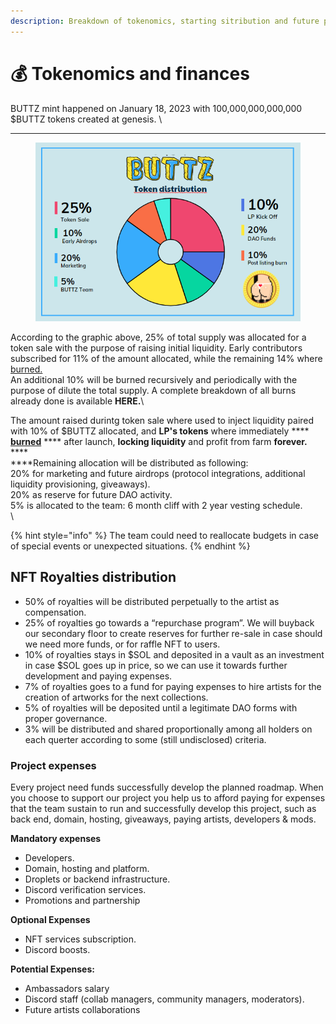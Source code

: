```yaml
---
description: Breakdown of tokenomics, starting sitribution and future plans
---
```


# 💰 Tokenomics and finances

BUTTZ mint happened on January 18, 2023 with 100,000,000,000,000 $BUTTZ tokens created at genesis. \
****

<figure><img src="../.gitbook/assets/buttz_distribution.png" alt=""><figcaption></figcaption></figure>

According to the graphic above, 25% of total supply was allocated for a token sale with the purpose of raising initial liquidity. Early contributors subscribed for 11% of the amount allocated, while the remaining 14% where [burned.](https://solscan.io/tx/258DuVyybPWJ7xrFiSnNH9VR9q4urP4b6CMMRQa56rnAynU9EVFyZEuA8qCB5jYRRne3WuT4VjRZo1NE138fQ6VW)\
An additional 10% will be burned recursively and periodically with the purpose of dilute the total supply. A complete breakdown of all burns already done is available **HERE.**\


The amount raised durintg token sale where used to inject liquidity paired with 10% of $BUTTZ allocated, and **LP's tokens** where immediately **** [**burned**](https://solscan.io/tx/56Ug2JT6oJz8p4KnxhCrkoLFikozGbfq48UoXpSQy3RRWx7bNc4wJYv4D92TVBwWCaekALgG13BnUXfijMFG6Z5d) **** after launch, **locking liquidity** and profit from farm **forever.**\
****\
****Remaining allocation will be distributed as following:\
20% for marketing and future airdrops (protocol integrations, additional liquidity provisioning, giveaways).\
20% as reserve for future DAO activity.\
5% is allocated to the team: 6 month cliff with 2 year vesting schedule.\
\


{% hint style="info" %}
The team could need to reallocate budgets in case of special events or unexpected situations.
{% endhint %}

## NFT Royalties distribution

* 50% of royalties will be distributed perpetually to the artist as compensation.
* 25% of royalties go towards a “repurchase program”. We will buyback our secondary floor to create reserves for further re-sale in case should we need more funds, or for raffle NFT to users.
* 10% of royalties stays in $SOL and deposited in a vault as an investment in case $SOL goes up in price, so we can use it towards further development and paying expenses.
* 7% of royalties goes to a fund for paying expenses to hire artists for the creation of artworks for the next collections.&#x20;
* 5% of royalties will be deposited until a legitimate DAO forms with proper governance.&#x20;
* 3% will be distributed and shared proportionally among all holders on each querter according to some (still undisclosed) criteria.

### Project  expenses <a href="#our-expenses" id="our-expenses"></a>

Every project need funds successfully develop the planned roadmap. When you choose to support our project you help us to afford paying for expenses that the team sustain to run and successfully develop this project, such as back end, domain, hosting, giveaways, paying artists, developers & mods.&#x20;

**Mandatory expenses**

* Developers.
* Domain, hosting and platform.
* Droplets or backend infrastructure.
* Discord verification services.
* Promotions and partnership

**Optional Expenses**

* NFT services subscription.
* Discord boosts.

**​Potential Expenses:**

* Ambassadors salary
* Discord staff (collab managers, community managers, moderators).
* Future artists collaborations
